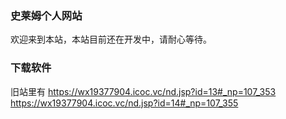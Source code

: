 ### 史莱姆个人网站
欢迎来到本站，本站目前还在开发中，请耐心等待。
### 下载软件
旧站里有
https://wx19377904.icoc.vc/nd.jsp?id=13#_np=107_353
https://wx19377904.icoc.vc/nd.jsp?id=14#_np=107_355

